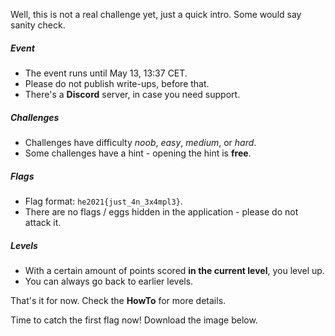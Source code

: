 Well, this is not a real challenge yet, just a quick intro. Some would say sanity check.

##### Event
- The event runs until May 13, 13:37 CET.
- Please do not publish write-ups, before that.
- There's a **Discord** server, in case you need support.

##### Challenges
- Challenges have difficulty *noob*, *easy*, *medium*, or *hard*.
- Some challenges have a hint - opening the hint is **free**.

##### Flags
- Flag format: `he2021{just_4n_3x4mpl3}`.
- There are no flags / eggs hidden in the application - please do not attack it.

##### Levels
- With a certain amount of points scored **in the current level**, you level up.
- You can always go back to earlier levels. 

That's it for now. Check the **HowTo** for more details. 

Time to catch the first flag now! Download the image below.